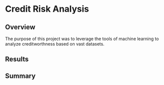 # Credit Risk Analysis
## Overview
The purpose of this project was to leverage the tools of machine learning to analyze creditworthness based on vast datasets.

## Results


## Summary
